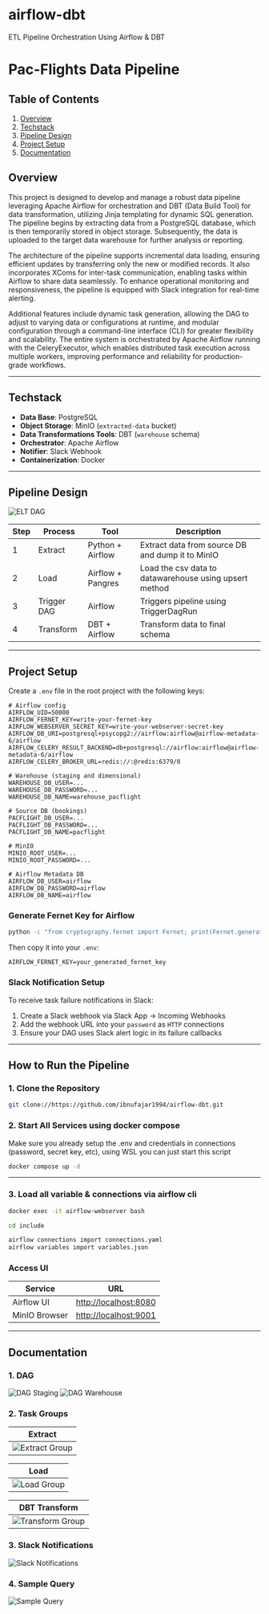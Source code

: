 # airflow-dbt
ETL Pipeline Orchestration Using Airflow &amp; DBT

# Pac-Flights Data Pipeline


## Table of Contents

1. [Overview](#overview)  
2. [Techstack](#techstack)  
3. [Pipeline Design](#pipeline-design)     
4. [Project Setup](#project-setup)  
5. [Documentation](#documentation)  



## Overview
This project is designed to develop and manage a robust data pipeline leveraging Apache Airflow for orchestration and DBT (Data Build Tool) for data transformation, utilizing Jinja templating for dynamic SQL generation. The pipeline begins by extracting data from a PostgreSQL database, which is then temporarily stored in object storage. Subsequently, the data is uploaded to the target data warehouse for further analysis or reporting.

The architecture of the pipeline supports incremental data loading, ensuring efficient updates by transferring only the new or modified records. It also incorporates XComs for inter-task communication, enabling tasks within Airflow to share data seamlessly. To enhance operational monitoring and responsiveness, the pipeline is equipped with Slack integration for real-time alerting.

Additional features include dynamic task generation, allowing the DAG to adjust to varying data or configurations at runtime, and modular configuration through a command-line interface (CLI) for greater flexibility and scalability. The entire system is orchestrated by Apache Airflow running with the CeleryExecutor, which enables distributed task execution across multiple workers, improving performance and reliability for production-grade workflows.

--- 

## Techstack

- **Data Base**: PostgreSQL 
- **Object Storage**: MinIO (`extracted-data` bucket)
- **Data Transformations Tools**: DBT (`warehouse` schema)
- **Orchestrator**: Apache Airflow
- **Notifier**: Slack Webhook 
- **Containerization**: Docker

---

## Pipeline Design

![ELT DAG](sample/PipelineDesign.png)

| Step | Process     | Tool              | Description                                               |
| ---- | ----------- | ----------------- | --------------------------------------------------------- |
| 1    | Extract     | Python + Airflow  | Extract data from source DB and dump it to MinIO          |
| 2    | Load        | Airflow + Pangres | Load the csv data to datawarehouse using upsert method    |
| 3    | Trigger DAG | Airflow           | Triggers pipeline using TriggerDagRun                     |
| 4    | Transform   | DBT + Airflow     | Transform data to final schema                            |

--- 

## Project Setup

Create a `.env` file in the root project with the following keys:

```env
# Airflow config
AIRFLOW_UID=50000
AIRFLOW_FERNET_KEY=write-your-fernet-key
AIRFLOW_WEBSERVER_SECRET_KEY=write-your-webserver-secret-key
AIRFLOW_DB_URI=postgresql+psycopg2://airflow:airflow@airflow-metadata-6/airflow
AIRFLOW_CELERY_RESULT_BACKEND=db+postgresql://airflow:airflow@airflow-metadata-6/airflow
AIRFLOW_CELERY_BROKER_URL=redis://:@redis:6379/0

# Warehouse (staging and dimensional)
WAREHOUSE_DB_USER=...
WAREHOUSE_DB_PASSWORD=...
WAREHOUSE_DB_NAME=warehouse_pacflight

# Source DB (bookings)
PACFLIGHT_DB_USER=...
PACFLIGHT_DB_PASSWORD=...
PACFLIGHT_DB_NAME=pacflight

# MinIO
MINIO_ROOT_USER=...
MINIO_ROOT_PASSWORD=...

# Airflow Metadata DB
AIRFLOW_DB_USER=airflow
AIRFLOW_DB_PASSWORD=airflow
AIRFLOW_DB_NAME=airflow
```

### Generate Fernet Key for Airflow

```bash
python -c "from cryptography.fernet import Fernet; print(Fernet.generate_key().decode())"
```

Then copy it into your `.env`:

```env
AIRFLOW_FERNET_KEY=your_generated_fernet_key
```


### Slack Notification Setup

To receive task failure notifications in Slack:

1. Create a Slack webhook via Slack App → Incoming Webhooks
2. Add the webhook URL into your `password` as `HTTP` connections
3. Ensure your DAG uses Slack alert logic in its failure callbacks


---



## How to Run the Pipeline

### 1. Clone the Repository

```bash
git clone://https://github.com/ibnufajar1994/airflow-dbt.git
```


### 2. Start All Services using docker compose

Make sure you already setup the .env and credentials in connections (password, secret key, etc), using WSL you can just start this script

```bash
docker compose up -d
```
---

### 3. Load all variable & connections via airflow cli

```bash
docker exec -it airflow-webserver bash
```

```bash
cd include 
```

```bash
airflow connections import connections.yaml
airflow variables import variables.json

```

### Access UI

| Service       | URL                                            |
| ------------- | ---------------------------------------------- |
| Airflow UI    | [http://localhost:8080](http://localhost:8080) |
| MinIO Browser | [http://localhost:9001](http://localhost:9001) |

---


## Documentation

### 1. DAG 

![DAG Staging](sample/1.dag-1.png)
![DAG Warehouse](sample/2.dag-2.png)

### 2. Task Groups

| Extract                                  |
| ---------------------------------------- |
| ![Extract Group](sample/3.taskgroup-extract.png) |

| Load                                  |
| ---------------------------------------- |
| ![Load Group](sample/4.taskgroup-load.png) | 

| DBT Transform                                  |
| ---------------------------------------- |
| ![Transform Group](sample/5.taskgroup-transform.png) |


### 3. Slack Notifications

![Slack Notifications](sample/6.slack-notification.png)

### 4. Sample Query

![Sample Query](sample/7.sample-query.png)

